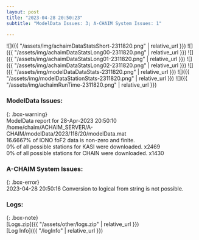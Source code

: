 ```yaml
---
layout: post
title: "2023-04-28 20:50:23"
subtitle: "ModelData Issues: 3; A-CHAIM System Issues: 1"

---
```


![]({{ "/assets/img/achaimDataStatsShort-2311820.png" | relative_url }})
![]({{ "/assets/img/achaimDataStatsLong00-2311820.png" | relative_url }})
![]({{ "/assets/img/achaimDataStatsLong01-2311820.png" | relative_url }})
![]({{ "/assets/img/achaimDataStatsLong02-2311820.png" | relative_url }})
![]({{ "/assets/img/modelDataDataStats-2311820.png" | relative_url }})
![]({{ "/assets/img/modelDataStationStats-2311820.png" | relative_url }})
![]({{ "/assets/img/achaimRunTime-2311820.png" | relative_url }})


### ModelData Issues:  
  
{: .box-warning}  
 ModelData report for 28-Apr-2023 20:50:10   
 /home/chaim/ACHAIM_SERVER/A-CHAIM/modelData/2023/118/20/modelData.mat   
 16.6667% of IONO foF2 data is non-zero and finite.   
 0% of all possible stations for KASI were downloaded. x2469   
 0% of all possible stations for CHAIN were downloaded. x1430   
  
### A-CHAIM System Issues:  
  
{: .box-error}  
2023-04-28 20:50:16 Conversion to logical from string is not possible.  

### Logs:  
  
{: .box-note}  
[Logs.zip]({{ "/assets/other/logs.zip" | relative_url }})  
[Log Info]({{ "/logInfo" | relative_url }})  
